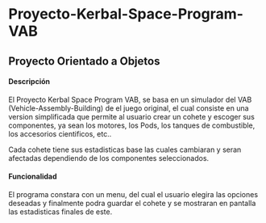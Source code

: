 # Proyecto-Kerbal-Space-Program-VAB
## Proyecto Orientado a Objetos

#### Descripción

El Proyecto Kerbal Space Program VAB, se basa en un simulador del VAB (Vehicle-Assembly-Building) de el juego original, el cual consiste en una version simplificada que permite al usuario crear un cohete y escoger sus componentes, ya sean los motores, los Pods, los tanques de combustible, los accesorios cientificos, etc.. 

Cada cohete tiene sus estadisticas base las cuales cambiaran y seran afectadas dependiendo de los componentes seleccionados.

#### Funcionalidad
El programa constara con un menu, del cual el usuario elegira las opciones deseadas y finalmente podra guardar el cohete y se mostraran en pantalla las estadisticas finales de este.
